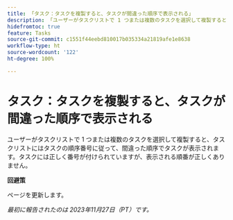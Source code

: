 ```yaml
---
title: 「タスク：タスクを複製すると、タスクが間違った順序で表示される」
description: 「ユーザーがタスクリストで 1 つまたは複数のタスクを選択して複製すると、タスクリストにはタスクの順序番号に従って、間違った順序でタスクが表示されます。タスクには正しく番号が付けられていますが、表示される順番が正しくありません。回避策はあります。」
hidefromtoc: true
feature: Tasks
source-git-commit: c1551f44eebd810017b035334a21819afe1e8638
workflow-type: ht
source-wordcount: '122'
ht-degree: 100%

---
```



# タスク：タスクを複製すると、タスクが間違った順序で表示される

ユーザーがタスクリストで 1 つまたは複数のタスクを選択して複製すると、タスクリストにはタスクの順序番号に従って、間違った順序でタスクが表示されます。タスクには正しく番号が付けられていますが、表示される順番が正しくありません。

**回避策**

ページを更新します。

_最初に報告されたのは 2023年11月27日（PT）です。_
